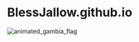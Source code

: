 # BlessJallow.github.io

 ![animated_gambia_flag](https://user-images.githubusercontent.com/108163493/175755527-7ae48439-9c1d-4f9e-8b59-a270a58ca672.GIF)
